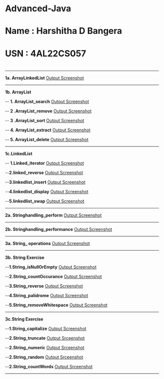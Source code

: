 # Advanced-Java
# Name : Harshitha D Bangera
# USN : 4AL22CS057
#
#

---

**1a. ArrayLinkedList** 
[Output Screenshot](https://github.com/harshitha-dbangeraa035/Advanced-Java/blob/main/ArraylistLinkedlistdemo/ArrayLinkedList.png)<br>

---
**1b. ArrayList**

-- **1. ArrayList_search** 
[Output Screenshot](https://github.com/harshitha-dbangeraa035/Advanced-Java/blob/main/ArraylistLinkedlistdemo/ArrayList_search.png)<br>



-- **2 .ArrayList_remove**
[Output Screenshot](https://github.com/harshitha-dbangeraa035/Advanced-Java/blob/main/ArraylistLinkedlistdemo/ArrayList_remove.png)<br>


-- **3 .ArrayList_sort**
[Output Screenshot](https://github.com/harshitha-dbangeraa035/Advanced-Java/blob/main/ArraylistLinkedlistdemo/Arraylist_sort.png)<br>


-- **4. ArrayList_extract**
[Output Screenshot](https://github.com/harshitha-dbangeraa035/Advanced-Java/blob/main/ArraylistLinkedlistdemo/Arraylist_extract.png)<br>


-- **5. ArrayList_delete**
[Output Screenshot](https://github.com/harshitha-dbangeraa035/Advanced-Java/blob/main/ArraylistLinkedlistdemo/Arraylist_delete.png)<br>

---
**1c.LinkedList**

-- **1.Linked_iterator**
[Output Screenshot](https://github.com/harshitha-dbangeraa035/Advanced-Java/blob/main/ArraylistLinkedlistdemo/linked%20list_iterator.png)<br>


--**2.linked_reverse**
[Output Screenshot](https://github.com/harshitha-dbangeraa035/Advanced-Java/blob/main/ArraylistLinkedlistdemo/linked_reverse.png)<br>

--**3.linkedlist_insert**
[Output Screenshot](https://github.com/harshitha-dbangeraa035/Advanced-Java/blob/main/ArraylistLinkedlistdemo/linkedlist_insert.png)<br>

--**4.linkedlist_display**
[Output Screenshot](https://github.com/harshitha-dbangeraa035/Advanced-Java/blob/main/ArraylistLinkedlistdemo/linkedlist_display.png)<br>

--**5.linkedlist_swap**
[Output Screenshot](https://github.com/harshitha-dbangeraa035/Advanced-Java/blob/main/ArraylistLinkedlistdemo/linkedlist_swap.png)<br>

---
**2a. Stringhandling_perform** 
[Output Screenshot](https://github.com/harshitha-dbangeraa035/Advanced-Java/blob/main/Stringhandling/Stringhandling_perform.png)<br>

---
**2b. Stringhandling_performance**
[Output Screenshot](https://github.com/harshitha-dbangeraa035/Advanced-Java/blob/main/Stringhandling/Stringhandling_performance.png)<br>

---
**3a. String_ operations** 
[Output Screenshot](https://github.com/harshitha-dbangeraa035/Advanced-Java/blob/main/String/String_%20operations.png)<br>

---
**3b. String Exercise** 

--**1.String_isNullOrEmpty**
[Output Screenshot](https://github.com/harshitha-dbangeraa035/Advanced-Java/blob/main/String/String_isNullOrEmpty.png)<br>

--**2.String_countOccurance**
[Output Screenshot](https://github.com/harshitha-dbangeraa035/Advanced-Java/blob/main/String/String_countOccurrences.png)<br>

--**3.String_reverse**
[Output Screenshot](https://github.com/harshitha-dbangeraa035/Advanced-Java/blob/main/String/String_reverse.png)<br>

--**4.String_palidrome**
[Output Screenshot](https://github.com/harshitha-dbangeraa035/Advanced-Java/blob/main/String/String_palindrome.png)<br>

--**5.String_removeWhitespace**
[Output Screenshot](https://github.com/harshitha-dbangeraa035/Advanced-Java/blob/main/String/String_removeWhitespace.png)<br>

---
**3c.String Exercise**

--**1.String_capitalize**
[Output Screenshot](https://github.com/harshitha-dbangeraa035/Advanced-Java/blob/main/String/String_capitalize.png)<br>

--**2.String_truncate**
[Output Srceenshot](https://github.com/harshitha-dbangeraa035/Advanced-Java/blob/main/String/String_truncate.png)<br>

--**2.String_numeric**
[Output Srceenshot](https://github.com/harshitha-dbangeraa035/Advanced-Java/blob/main/String/String_numeric.png)<br>

--**2.String_random**
[Output Srceenshot](https://github.com/harshitha-dbangeraa035/Advanced-Java/blob/main/String/String_random.png)<br>

--**2.String_countWords**
[Output Srceenshot](https://github.com/harshitha-dbangeraa035/Advanced-Java/blob/main/String/String_countWords.png)<br>

---









